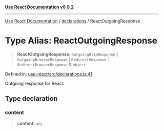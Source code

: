[**Use React Documentation v0.0.2**](../../README.md)

***

[Use React Documentation](../../modules.md) / [declarations](../README.md) / ReactOutgoingResponse

# Type Alias: ReactOutgoingResponse

> **ReactOutgoingResponse**: `OutgoingHttpResponse` \| `OutgoingBrowserResponse` \| `RedirectResponse` \| `RedirectBrowserResponse` & `object`

Defined in: [use-react/src/declarations.ts:41](https://github.com/stonemjs/use-react/blob/9a749b225241b8e0ac2a5483904ca8322927b1d4/src/declarations.ts#L41)

Outgoing response for React.

## Type declaration

### content

> **content**: `any`
